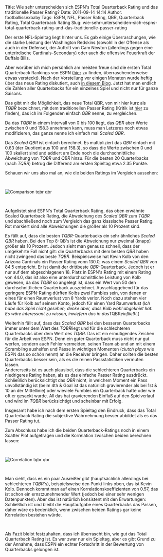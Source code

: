 Title: Wie sehr unterscheiden sich ESPN's Total Quarterback Rating und das traditionelle Passer Rating?
Date: 2011-09-14 14:14
Author: footballissexbaby
Tags: ESPN, NFL, Passer Rating, QBR, Quarterback Rating, Total Quarterback Rating
Slug: wie-sehr-unterscheiden-sich-espns-total-quarterback-rating-und-das-traditionelle-passer-rating

Der erste NFL-Spieltag liegt hinter uns. Es gab einige Überraschungen,
wie die starke Leistung der Washington Redskins (sowohl in der Offense
als auch in der Defense), der Auftritt von Cam Newton (allerdings gegen
eine unterirdische Cardinals-Secondary) oder auch die offensive
Feuerkraft der Buffalo Bills.

Aber worüber ich mich persönlich am meisten freue sind die ersten Total
Quarterback Rankings von ESPN ([hier][] zu finden, überraschenderweise
etwas versteckt). Nach der Vorstellung vor einigen Monaten wurde heftig
über das neue Rating diskutiert, auch [in diesem Blog][]. Jetzt hat man
endlich die Zahlen aller Quarterbacks für ein einzelnes Spiel und nicht
nur für ganze Saisons.

Das gibt mir die Möglichkeit, das neue Total QBR, von mir hier kurz als
*TQBR* bezeichnet, mit dem traditionellen Passer Rating (Kritik ist
[hier][1] zu finden), das ich im Folgenden einfach *QBR* nenne, zu
vergleichen.

Da das *TQBR* in einem Intervall von 0 bis 100 liegt, das *QBR* aber
Werte zwischen 0 und 158.3 annehmen kann, muss man Letzeres noch etwas
modifizieren, das ganze nenne ich einfach mal *Scaled QBR*.

Das *Scaled QBR* ist einfach berechnet. Es multipliziert das *QBR*
einfach mit 0.63 (der Quotient aus 100 und 158.3), so dass die Werte
zwischen 0 und 100 skaliert sind und addiert am Ende noch die
durchschnittliche Abweichung von *TQBR* und *QBR* hinzu. Für die besten
20 Quarterbacks (nach *TQBR*) betrug die Differenz am ersten Spieltag
etwa 2.35 Punkte.

Schauen wir uns also mal an, wie die beiden Ratings im Vergleich
aussehen:

 

![Comparison tqbr qbr][]

 

Aufgelistet sind ESPN's Total Quarterback Rating, das oben erwähnte
Scaled Quarterback Rating, die Abweichung des *Scaled QBR* zum *TQBR*
und abschließend noch zum Vergleich das ganz klassische Passer Rating.
Rot markiert sind alle Abweichungen die größer als 10 Prozent sind.

Es fällt auf, dass die besten *TQBR*-Quarterbacks ein sehr ähnliches
*Scaled QBR* haben. Bei den Top 8-QB's ist die Abweichung nur zweimal
(knapp) größer als 10 Prozent. Jedoch sieht man genauso schnell, dass
der umgekehrte Fall nicht gilt: die Quarterbacks mit dem besten *QBR*
haben nicht zwingend das beste *TQBR*. Beispielsweise hat Kevin Kolb von
den Arizona Cardinals ein Passer Rating vonn 130.0, was einem *Scaled
QBR* von 84.5 entspricht. Er ist damit der drittbeste *QBR*-Quarterback.
Jedoch ist er nur auf dem abgeschlagenen 18. Platz in ESPN's Rating mit
einem Rating von 44.0, das ist also eine unterdurchschnittliche Leistung
von Kolb gewesen, da das *TQBR* so angelegt ist, dass ein Wert von 50
den durchschnittlichen Quarterback auszeichnet. Ausschlaggebend für das
geringere ESPN-Rating dürften Kolbs zwei Fumbles sein, von denen er
eines für einen Raumverlust von 8 Yards verlor. Noch dazu stehen vier
Läufe für Kolb auf seinem Konto, jedoch für einen Yard Raumverlust (*Ich
habe das Spiel nicht gesehen, denke aber, dass Kolb wohl abgekniet hat.
Es wäre interessant zu wissen, inwiefern das in das*TQBR*einfließt.*)

Weiterhin fällt auf, dass das *Scaled QBR* bei den besseren Quarterbacks
immer unter dem Wert des *TQBR*liegt und für die schlechteren
Quarterbacks über dem Wert des *TQBR*. Das ist ein ermutigendes Zeichen
für die Arbeit von ESPN. Denn ein guter Quarterback muss nicht nur gut
werfen, sondern auch Fehler vermeiden, seinen Team ab und an mit einem
Scrambling aushelfen und Pässe in wichtigen Momenten (*clutch plays* wie
ESPN das so schön nennt) an die Receiver bringen. Daher sollten die
besten Quarterbacks besser sein, als es die reinen Passstatistiken
vermuten lassen.  
Andererseits ist es auch plausibel, dass die schlechteren Quarterbacks
ein niedrigeres Rating haben, als es das einfache Passer Rating
ausdrückt. Schließlich berücksichtigt das *QBR* nicht, in welchem Moment
ein Pass unvollständig ist (beim 4th & Goal ist das natürlich
gravierender als bei 1st & 10 an der Mittellinie) oder wieviele Fumbles
ein Quarterback hatte oder wie oft er gesackt wurde. All das hat
gravierenden Einfluß auf den Spielverlauf und wird im *TQBR*
berücksichtigt und scheinbar mit Erfolg.

Insgesamt habe ich nach dem ersten Spieltag den Eindruck, dass das Total
Quarterback Rating die subjektive Wahrnehmung besser abbildet als es das
Passer Rating tut.

Zum Abschluss habe ich die beiden Quarterback-Ratings noch in einem
Scatter Plot aufgetragen und die Korrelation zwischen beiden berechnen
lassen:

 

![Correlation tqbr qbr][]

 

Man sieht, dass es ein paar Ausreißer gibt (hauptsächlich allerdings bei
schlechteren *TQBR*'s), beispielsweise den Punkt links oben, das ist
Kevin Kolb. Dennoch kommt man auf einen Korrelationskoeffizienten von
0.57, das ist schon ein ernstzunehmender Wert (jedoch bei einer sehr
wenigen Datenpunkten). Aber das ist natürlich konsistent mit den
Erwartungen: Schließlich ist und bleibt die Hauptaufgabe eines
Quarterbacks das Passen, daher wäre es bedenklich, wenn zwischen beiden
Ratings gar keine Korrelation bestehen würde.

 

Als Fazit bleibt festzuhalten, dass ich überrascht bin, wie gut das
Total Quarterback Rating ist. Es war zwar nur ein Spieltag, aber es gibt
Grund zu der Annahme, dass ESPN ein echter Fortschritt in der Bewertung
von Quarterbacks gelungen ist.

  [hier]: http://espn.go.com/nfl/story/_/id/6943920/nfl-week-1-total-qbr-leaders
  [in diesem Blog]: https://footballissexbaby.wordpress.com/2011/08/07/die-vor-und-nachteile-des-neuen-espn-total-quarterback-rating/
  [1]: https://footballissexbaby.wordpress.com/2011/07/31/quarterback-rating-die-unnutzeste-statistik-im-football/
  [Comparison tqbr qbr]: http://footballissexbaby.de/wp-content/uploads/2011/09/comparison_tqbr_qbr.png
    "comparison_tqbr_qbr.png"
  [Correlation tqbr qbr]: http://footballissexbaby.de/wp-content/uploads/2011/09/correlation_tqbr_qbr.png
    "correlation_tqbr_qbr.png"

